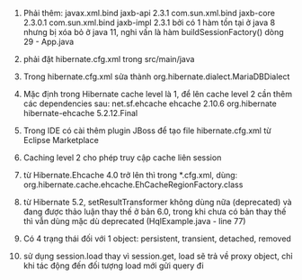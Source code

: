 1. Phải thêm:
		<!-- https://mvnrepository.com/artifact/javax.xml.bind/jaxb-api -->
		<dependency>
			<groupId>javax.xml.bind</groupId>
			<artifactId>jaxb-api</artifactId>
			<version>2.3.1</version>
		</dependency>
		<!-- https://mvnrepository.com/artifact/com.sun.xml.bind/jaxb-core -->
		<dependency>
			<groupId>com.sun.xml.bind</groupId>
			<artifactId>jaxb-core</artifactId>
			<version>2.3.0.1</version>
		</dependency>
		<dependency>
			<groupId>com.sun.xml.bind</groupId>
			<artifactId>jaxb-impl</artifactId>
			<version>2.3.1</version>
		</dependency>
bởi có 1 hàm tồn tại ở java 8 nhưng bị xóa bỏ ở java 11, nghi vấn là hàm buildSessionFactory() dòng 29 - App.java

2. phải đặt hibernate.cfg.xml trong src/main/java

3. Trong hibernate.cfg.xml sửa thành <property name="hibernate.dialect">org.hibernate.dialect.MariaDBDialect</property>

4. Mặc định trong Hibernate cache level là 1, để lên cache level 2 cần thêm các dependencies sau:
		<!-- https://mvnrepository.com/artifact/net.sf.ehcache/ehcache -->
		<dependency>
			<groupId>net.sf.ehcache</groupId>
			<artifactId>ehcache</artifactId>
			<version>2.10.6</version>
		</dependency>
		<!-- https://mvnrepository.com/artifact/org.hibernate/hibernate-ehcache -->
		<dependency>
			<groupId>org.hibernate</groupId>
			<artifactId>hibernate-ehcache</artifactId>
			<version>5.2.12.Final</version>
		</dependency>

5. Trong IDE có cài thêm plugin JBoss để tạo file hibernate.cfg.xml từ Eclipse Marketplace

6. Caching level 2 cho phép truy cập cache liên session

7. từ Hibernate.Ehcache 4.0 trở lên thì trong *.cfg.xml, dùng: <property name="hibernate.cache.region.factory_class">org.hibernate.cache.ehcache.EhCacheRegionFactory.class</property>

8. từ Hibernate 5.2, setResultTransformer không dùng nữa (deprecated) và đang được thảo luận thay thế ở bản 6.0, trong khi chưa có bản thay thế thì vẫn dùng mặc dù deprecated (HqlExample.java - line 77)

9. Có 4 trạng thái đối với 1 object: persistent, transient, detached, removed

10. sử dụng session.load thay vì session.get, load sẽ trả về proxy object, chỉ khi tác động đến đối tượng load mới gửi query đi
